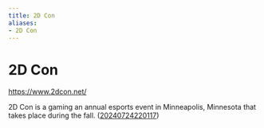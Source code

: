 ```yaml
---
title: 2D Con
aliases:
- 2D Con
---
```


# 2D Con

https://www.2dcon.net/

2D Con is a gaming an annual esports event in Minneapolis, Minnesota that takes place during the fall. ([20240724220117](../entries/20240724220117.md))
